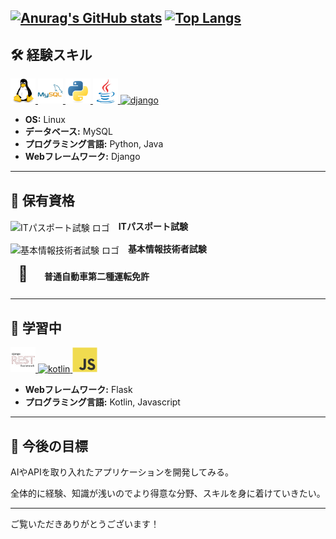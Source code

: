 [![Anurag's GitHub stats](https://github-readme-stats.vercel.app/api?username=daigo-jpshow_icons=true&theme=radical)](https://github.com/anuraghazra/github-readme-stats)
[![Top Langs](https://github-readme-stats.vercel.app/api/top-langs/?username=daigo-jp&layout=compact)](https://github.com/anuraghazra/github-readme-stats)
---

## 🛠️ 経験スキル

<p align="left">
  <a href="https://www.linux.org/" target="_blank" rel="noreferrer">
    <img src="https://raw.githubusercontent.com/devicons/devicon/master/icons/linux/linux-original.svg" alt="linux" width="40" height="40"/>
  </a>
  <a href="https://www.mysql.com/" target="_blank" rel="noreferrer">
    <img src="https://raw.githubusercontent.com/devicons/devicon/master/icons/mysql/mysql-original-wordmark.svg" alt="mysql" width="40" height="40"/>
  </a>
  <a href="https://www.python.org" target="_blank" rel="noreferrer">
    <img src="https://raw.githubusercontent.com/devicons/devicon/master/icons/python/python-original.svg" alt="python" width="40" height="40"/>
  </a>
  <a href="https://www.java.com" target="_blank" rel="noreferrer">
    <img src="https://raw.githubusercontent.com/devicons/devicon/master/icons/java/java-original.svg" alt="java" width="40" height="40"/>
  </a>
  <a href="https://www.djangoproject.com/" target="_blank" rel="noreferrer">
    <img src="https://cdn.worldvectorlogo.com/logos/django.svg" alt="django" width="40" height="40"/>
  </a>
</p>

* **OS:** Linux
* **データベース:** MySQL
* **プログラミング言語:** Python, Java
* **Webフレームワーク:** Django

---


## 📜 保有資格

<p align="left">
  <img src="https://www.ipa.go.jp/shiken/images/idx_logo_ip.gif" alt="ITパスポート試験 ロゴ" height="40" style="vertical-align: middle; margin-right: 10px;">
  <strong>ITパスポート試験</strong> 
</p>

<p align="left">
  <img src="https://www.ipa.go.jp/shiken/images/idx_logo_fe.gif" alt="基本情報技術者試験 ロゴ" height="40" style="vertical-align: middle; margin-right: 10px;">
  <strong>基本情報技術者試験</strong> 
</p>

<p align="left">
  <span style="display: inline-block; width: 40px; height: 40px; text-align: center; vertical-align: middle; margin-right: 10px; font-size: 24px;">🚗</span>
  <strong>普通自動車第二種運転免許</strong>
</p>

---

## 🌱 学習中

<p align="left">
  <a href="https://www.django-rest-framework.org/" target="_blank" rel="noreferrer">
    <img src="https://raw.githubusercontent.com/devicons/devicon/master/icons/djangorest/djangorest-original.svg" alt="drf" width="40" height="40"/>
  </a>
  </a>
  <a href="https://kotlinlang.org" target="_blank" rel="noreferrer">
    <img src="https://www.vectorlogo.zone/logos/kotlinlang/kotlinlang-icon.svg" alt="kotlin" width="40" height="40"/>
  </a>
  <a href="https://developer.mozilla.org/en-US/docs/Web/JavaScript" target="_blank" rel="noreferrer">
    <img src="https://raw.githubusercontent.com/devicons/devicon/master/icons/javascript/javascript-original.svg" alt="javascript" width="40" height="40"/>
  </a>
</p>

* **Webフレームワーク:** Flask
* **プログラミング言語:** Kotlin, Javascript


---

## 🚀 今後の目標

AIやAPIを取り入れたアプリケーションを開発してみる。

全体的に経験、知識が浅いのでより得意な分野、スキルを身に着けていきたい。

---


ご覧いただきありがとうございます！
